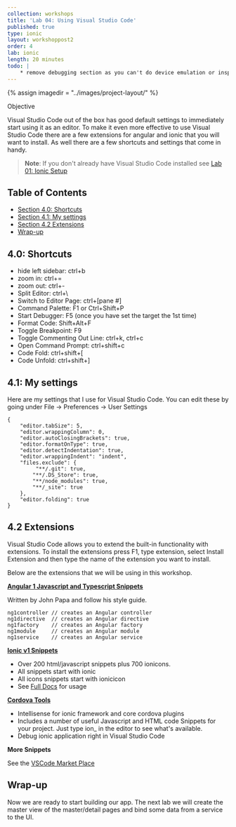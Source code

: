 ```yaml
---
collection: workshops
title: 'Lab 04: Using Visual Studio Code'
published: true
type: ionic
layout: workshoppost2
order: 4
lab: ionic
length: 20 minutes
todo: |
    * remove debugging section as you can't do device emulation or inspect element since Chrome will crash and exit process.
---
```


{% assign imagedir = "../images/project-layout/" %}


<div class="fake-h2">Objective</div>

Visual Studio Code out of the box has good default settings to immediately start using it as an editor.  To make it even more effective to use Visual Studio Code there are a few extensions for angular and ionic that you will want to install.  As well there are a few shortcuts and settings that come in handy.


>**Note**: If you don't already have Visual Studio Code installed see [Lab 01: Ionic Setup](../01-install-ionic/)

<!-- START doctoc generated TOC please keep comment here to allow auto update -->
<!-- DON'T EDIT THIS SECTION, INSTEAD RE-RUN doctoc TO UPDATE -->
<h2>Table of Contents</h2>

- [Section 4.0: Shortcuts](#section-40-shortcuts)
- [Section 4.1: My settings](#section-41-my-settings)
- [Section 4.2 Extensions](#section-42-extensions)
- [Wrap-up](#wrap-up)

<!-- END doctoc generated TOC please keep comment here to allow auto update -->

## 4.0: Shortcuts

* hide left sidebar: ctrl+b
* zoom in: ctrl+=
* zoom out: ctrl+-
* Split Editor: ctrl+\
* Switch to Editor Page: ctrl+[pane #]
* Command Palette: F1 or Ctrl+Shift+P
* Start Debugger: F5 (once you have set the target the 1st time)
* Format Code: Shift+Alt+F
* Toggle Breakpoint: F9
* Toggle Commenting Out Line: ctrl+k, ctrl+c
* Open Command Prompt: ctrl+shift+c
* Code Fold: ctrl+shift+[
* Code Unfold: ctrl+shift+]

## 4.1: My settings

Here are my settings that I use for Visual Studio Code.  You can edit these by going under File -> Preferences -> User Settings

    {
        "editor.tabSize": 5,
        "editor.wrappingColumn": 0,
        "editor.autoClosingBrackets": true,
        "editor.formatOnType": true,
        "editor.detectIndentation": true,
        "editor.wrappingIndent": "indent",
        "files.exclude": {
             "**/.git": true,
            "**/.DS_Store": true,
            "**/node_modules": true,
            "**/_site": true
        },
        "editor.folding": true
    }

## 4.2 Extensions

Visual Studio Code allows you to extend the built-in functionality with extensions.  To install the extensions press F1, type extension, select Install Extension and then type the name of the extension you want to install.

Below are the extensions that we will be using in this workshop.

**[Angular 1 Javascript and Typescript Snippets](https://marketplace.visualstudio.com/items?itemName=johnpapa.Angular1)**

Written by John Papa and follow his style guide.

    ng1controller // creates an Angular controller
    ng1directive  // creates an Angular directive
    ng1factory    // creates an Angular factory
    ng1module     // creates an Angular module
    ng1service    // creates an Angular service

**[Ionic v1 Snippets](https://marketplace.visualstudio.com/items?itemName=justinjames.ionic1-snippets)**

* Over 200 html/javascript snippets plus 700 ionicons.
* All snippets start with ionic
* All icons snippets start with ionicicon
* See [Full Docs](https://github.com/digitaldrummerj/vscode-ionic1-snippets/blob/master/docs.md) for usage

**[Cordova Tools](https://marketplace.visualstudio.com/items?itemName=vsmobile.cordova-tools)**

* Intellisense for ionic framework and core cordova plugins
* Includes a number of useful Javascript and HTML code Snippets for your project.  Just type ion_ in the editor to see what's available.
* Debug ionic application right in Visual Studio Code


**More Snippets**

 See the [VSCode Market Place](https://marketplace.visualstudio.com/VSCode)


## Wrap-up

Now we are ready to start building our app.  The next lab we will create the master view of the master/detail pages and bind some data from a service to the UI.